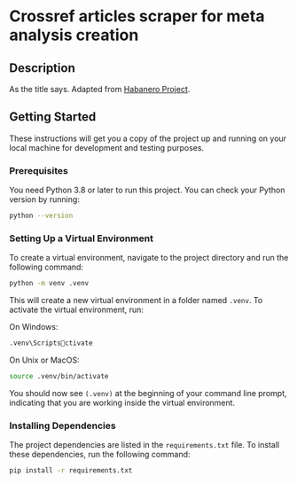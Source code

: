 
# Crossref articles scraper for meta analysis creation

## Description

As the title says. Adapted from [Habanero Project](https://github.com/sckott/habanero).

## Getting Started

These instructions will get you a copy of the project up and running on your local machine for development and testing purposes.

### Prerequisites

You need Python 3.8 or later to run this project. You can check your Python version by running:

```bash
python --version
```

### Setting Up a Virtual Environment

To create a virtual environment, navigate to the project directory and run the following command:

```bash
python -m venv .venv
```

This will create a new virtual environment in a folder named `.venv`. To activate the virtual environment, run:

On Windows:
```bash
.venv\Scriptsctivate
```

On Unix or MacOS:
```bash
source .venv/bin/activate
```

You should now see `(.venv)` at the beginning of your command line prompt, indicating that you are working inside the virtual environment. 

### Installing Dependencies

The project dependencies are listed in the `requirements.txt` file. To install these dependencies, run the following command:

```bash
pip install -r requirements.txt
```
